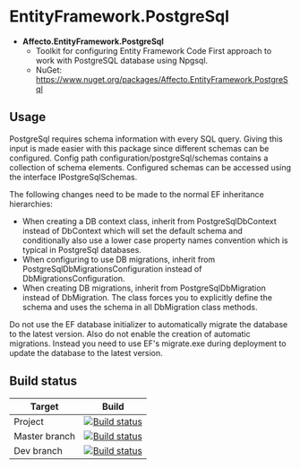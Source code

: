 # EntityFramework.PostgreSql
* **Affecto.EntityFramework.PostgreSql**
  * Toolkit for configuring Entity Framework Code First approach to work with PostgreSQL database using Npgsql.
  * NuGet: https://www.nuget.org/packages/Affecto.EntityFramework.PostgreSql

## Usage
PostgreSql requires schema information with every SQL query. 
Giving this input is made easier with this package since different schemas can be configured.
Config path configuration/postgreSql/schemas contains a collection of schema elements.
Configured schemas can be accessed using the interface IPostgreSqlSchemas.

The following changes need to be made to the normal EF inheritance hierarchies:
* When creating a DB context class, inherit from PostgreSqlDbContext instead of DbContext which will set the default schema and conditionally also use a lower case property names convention which is typical in PostgreSql databases.
* When configuring to use DB migrations, inherit from PostgreSqlDbMigrationsConfiguration instead of DbMigrationsConfiguration.
* When creating DB migrations, inherit from PostgreSqlDbMigration instead of DbMigration. The class forces you to explicitly define the schema and uses the schema in all DbMigration class methods.

Do not use the EF database initializer to automatically migrate the database to the latest version.
Also do not enable the creation of automatic migrations.
Instead you need to use EF's migrate.exe during deployment to update the database to the latest version.

## Build status

| Target | Build |
| -----------------------|------------------|
| Project | [![Build status](https://ci.appveyor.com/api/projects/status/lktjrd2gg6jxka31?svg=true)](https://ci.appveyor.com/project/affecto/dotnet-entityframework-postgresql) |
| Master branch | [![Build status](https://ci.appveyor.com/api/projects/status/lktjrd2gg6jxka31/branch/master?svg=true)](https://ci.appveyor.com/project/affecto/dotnet-entityframework-postgresql/branch/master) |
| Dev branch | [![Build status](https://ci.appveyor.com/api/projects/status/lktjrd2gg6jxka31/branch/dev?svg=true)](https://ci.appveyor.com/project/affecto/dotnet-entityframework-postgresql/branch/dev) |

